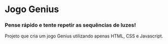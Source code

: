# Jogo Genius

### Pense rápido e tente repetir as sequências de luzes!

Projeto que cria um jogo Genius utilizando apenas HTML, CSS e Javascript. 

